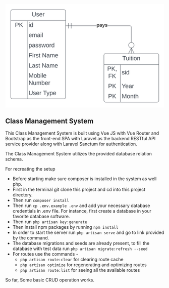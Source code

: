 <div style="display: flex; align-items: center; justify-content: center">
        <img src="database_schema.svg" width="512" alt="Database Schema">
    </a>
</div>



## Class Management System

This Class Management System is built using Vue JS with Vue Router and Bootstrap
as the front-end SPA with Laravel as the backend RESTful API service provider along 
with Laravel Sanctum for authentication.

The Class Management System utilizes the provided database relation schema.


For recreating the setup
* Before starting make sure composer is installed in the system as well php.
* First in the terminal git clone this project and cd into this project directory.
* Then run `composer install`
* Then run `cp .env.example .env` and add your necessary database credentials in .env file. For instance, first create a database in your favorite database software.
* Then run `php artisan key:generate`
* Then install npm packages by running `npm install`
* In order to start the server run `php artisan serve` and go to link provided by the command.
* The database migrations and seeds are already present, to fill the database with test data run `php artisan migrate:refresh --seed`
* For routes use the commands -
  * `php artisan route:clear` for clearing route cache
  * `php artisan optimize` for regenerating and optimizing routes
  * `php artisan route:list` for seeing all the available routes


So far,
Some basic CRUD operation works.

